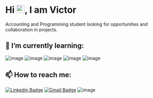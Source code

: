 <h1 align = "justify"> Hi <img src="https://media.giphy.com/media/hvRJCLFzcasrR4ia7z/giphy.gif" width="25px">, I am Victor</h1>

Accounting and Programming student looking for opportunities and collaboration in projects.

## 🌱 I’m currently learning:

![image](https://img.shields.io/badge/JavaScript-323330?style=flat-square&logo=javascript&logoColor=F7DF1E)
![image](https://img.shields.io/badge/Node.js-43853D?style=flat-square&logo=node.js&logoColor=white)
![image](https://img.shields.io/badge/React-20232A?style=flat-square&logo=react&logoColor=61DAFB)
![image](https://img.shields.io/badge/PostgreSQL-316192?style=flat-square&logo=postgresql&logoColor=white)
![image](https://img.shields.io/badge/PHP-777BB4?style=flat-square&logo=php&logoColor=white)


## 📫 How to reach me: 

[![Linkedin Badge](https://img.shields.io/badge/-Victor%20Santos-blue?style=flat-square&logo=Linkedin&logoColor=white&link=https://www.linkedin.com/in/victor-santss/)](https://www.linkedin.com/in/victor-santss/)
[![Gmail Badge](https://img.shields.io/badge/-victords895@gmail.com-D14836?style=flat-square&logo=Gmail&logoColor=white&link=mailto:victords895@gmail.com)](mailto:victords895@gmail.com)
![image](https://img.shields.io/badge/(54)%20996766505-25D366?style=flat-square&logo=whatsapp&logoColor=white)
